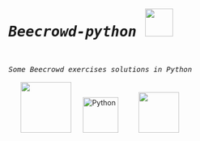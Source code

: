 # <samp><i>Beecrowd-python </i></samp><img src="https://media4.giphy.com/media/mrF0X7kMMOX1if7ykw/giphy.gif?cid=790b761184fad64a2499ea2f5d4139e59f4075a0989982bf&rid=giphy.gif&ct=s" width="55"/>

<br>

<samp> <i> Some Beecrowd exercises solutions in Python</i></samp>
<br><br>
 &#8287;&#8287;&#8287;&#8287;&#8287;
<a href="https://www.urionlinejudge.com.br/judge/pt/profile/559245"><img src="https://user-images.githubusercontent.com/86380516/138533379-5945dd50-df0a-4845-84b4-d4b12720fc28.png" width="100"/></a> &#8287;&#8287;&#8287;&#8287; <img src="https://img.icons8.com/ultraviolet/80/000000/py.png" width="70" alt="Python"/> &#8287;&#8287;&#8287;&#8287;&#8287;&#8287;&#8287;&#8287; <img src="https://media4.giphy.com/media/Me7PBESMDoWyzSN9M9/giphy.gif?cid=790b7611240ca99c1c824f1867dd1e33928897012f2af804&rid=giphy.gif&ct=s" width="80">

<br>
<br>

#
